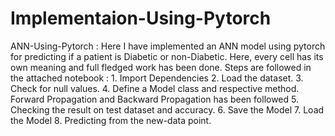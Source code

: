 # Implementaion-Using-Pytorch
ANN-Using-Pytorch : Here I have implemented an ANN model using pytorch for predicting if a patient is Diabetic or non-Diabetic.
    Here, every cell has its own meaning and full fledged work has been done.
    Steps are followed in the attached notebook : 
        1. Import Dependencies
        2. Load the dataset.
        3. Check for null values.
        4. Define a Model class and respective method.
            Forward Propagation and Backward Propagation has been followed
        5. Checking the result on test dataset and accuracy.
        6. Save the Model
        7. Load the Model
        8. Predicting from the new-data point.
